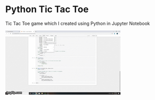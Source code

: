 # Python Tic Tac Toe
 Tic Tac Toe game which I created using Python in Jupyter Notebook

![](images/3uvwwn.gif)
